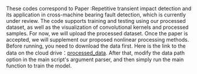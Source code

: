These codes correspond to Paper :Repetitive transient impact detection and its application in cross-machine bearing fault detection, which is currently under review. The code supports training and testing using our processed dataset, as well as the visualization of convolutional kernels and processed samples. For now, we will upload the processed dataset. Once the paper is accepted, we will supplement our proposed nonlinear processing methods.
Before running, you need to download the data first. Here is the link to the data on the cloud drive：[processed_data](). After that, modify the data path option in the main script's argument parser, and then simply run the main function to train the model.


